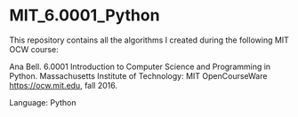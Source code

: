 # MIT_6.0001_Python
This repository contains all the algorithms I created during the following MIT OCW course: 

Ana Bell. 6.0001 Introduction to Computer Science and Programming in Python. Massachusetts Institute of Technology: MIT OpenCourseWare <https://ocw.mit.edu>, fall 2016.

Language: Python
